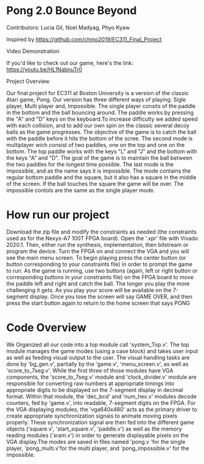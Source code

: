 # Pong 2.0 Bounce Beyond

Contributors: Lucia Gil, Noel Madyag, Phyo Kyaw

Inspired by https://github.com/chmo2019/EC311_Final_Project

Video Demonstration

If you'd like to check out our game, here's the link: https://youtu.be/HL1NabnuTr0

Project Overview

Our final project for EC311 at Boston University is a version of the classic Atari game, Pong. Our version has three different ways of playing: Sigle player, Multi player and, Impossible. The single player consits of the paddle in the bottom and the ball bouncing around. The paddle works by pressing the "A" and "D" keys on the keyboard.To increase difficulty we added speed with each collision, and to add our own spin on the classic several decoy balls as the game progresses. The objective of the game is to catch the ball with the paddle before it hits the bottom of the scree. The second mode is multiplayer wich consist of two paddles, one on the top and one on the bottom. The top paddle works with the keys "L" and "J" and the bottom with the keys "A" and "D". The goal of the game is to maintain the ball between the two paddles for the longest time possible. The last mode is the impossible, and as the name says it is impossible. The mode contains the regular bottom paddle and the square, but it also has a square in the middle of the screen. If the ball touches the square the game will be over. The impossible contols are the same as the single player mode.

# How run our project

Download the zip file and modify the constraints as needed (the constraints used as for the Nexys-A7 100T FPGA board). Open the '.xpr' file with Vivado 2020.1. Then, either run the synthesis, implementation, then bitstream or program the device. Turn the FPGA on and connect the VGA and you will see the main menu screen. To begin playing press the center button (or button corresponding to your constraints file) in order to prompt the game to run. As the game is running, use two buttons (again, left or right button or corresponding buttons in your constraints file) on the FPGA board to move the paddle left and right and catch the ball. The longer you play the more challenging it gets. As you play your score will be available on the 7-segment display. Once you lose the screen will say GAME OVER, and then press the start button again to return to the home screen that says PONG 

# Code Overview



We Organized all our code into a top module call 'system_Top.v'. The top module manages the game modes (using a case block) and takes user input as well as feeding visual output to the user. The visual handling tasks are done by 'bg_gen.v', partially by the 'game.v', 'menu_screen.v', as well as 'score_to_7seg.v'. While the first three of those modules have VGA components, the 'score_to_7seg.v' module and 'clock_divider.v' module are responsible for converting raw numbers at appropriate timings into appropriate digits to be displayed on the 7-segment display in decimal format. Within that module, the 'dec_bcd' and 'num_hex.v' modules decode counters, fed by 'game.v', into readable, 7-segment digits on the FPGA. For the VGA displaying modules, the 'vga640x480' acts as the primary driver to create appropriate synchronization signals to animate moving pixels properly. These synchronization signal are then fed into the different game objects ('square.v', 'start_square.v', 'paddle.v') as well as the memory reading modules ('sram.v') in order to generate displayable pixels on the VGA display.The modes are saved in files named 'pong.v 'for the single player, 'pong_multi.v'for the multi player, and 'pong_impossible.v' for the impossible.
